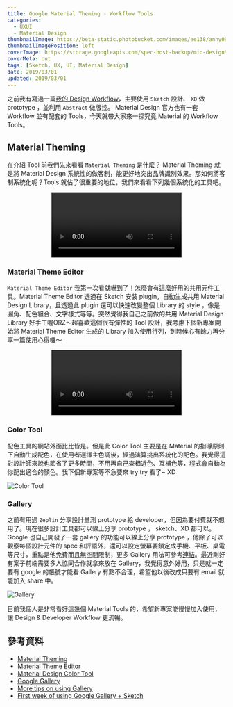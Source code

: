 ```yaml
---
title: Google Material Theming - Workflow Tools
categories:
  - UXUI
  - Material Design
thumbnailImage: https://beta-static.photobucket.com/images/ae138/anny09117011/0/21bddd8b-c51b-4c3a-8101-d7c5a1859060-original.png?width=1920&height=1080&fit=bounds
thumbnailImagePosition: left
coverImage: https://storage.googleapis.com/spec-host-backup/mio-design%2Fassets%2F1Hfurrx3NHOuac_WreNWxG-2qdKjliIx_%2Fintro-illo-metaphor.png
coverMeta: out
tags: [Sketch, UX, UI, Material Design]
date: 2019/03/01
updated: 2019/03/01
---
```


之前我有寫過一篇[我的 Design Workflow](/2018/09/13/UXUI/UX-UI-Workflow-Tool-in-2018/)，主要使用 `Sketch` 設計、 `XD` 做 prototype ，並利用 `Abstract` 做版控。 Material Design 官方也有一套 Workflow 並有配套的 Tools，今天就帶大家來一探究竟 Material 的 Workflow Tools。

<!--more-->

## Material Theming

在介紹 Tool 前我們先來看看 `Material Theming` 是什麼？ Material Theming 就是將 Material Design 系統性的做客制，能更好地突出品牌識別效果。那如何將客制系統化呢？Tools 就佔了很重要的地位，我們來看看下列幾個系統化的工具吧。

<video src="https://storage.googleapis.com/spec-host-backup/mio-design%2Fassets%2F1b7zteqiB7LCxy1R_NQwQZZ3_c8JqLE7T%2Ftheming-overview-applyingtheming.mp4" autoplay loop style="max-width: 100%; display: block; margin-left: auto; margin-right: auto;">your browser does not support the video tag</video>

### Material Theme Editor

`Material Theme Editor` 我第一次看就嚇到了！怎麼會有這麼好用的共用元件工具。Material Theme Editor 透過在 Sketch 安裝 plugin，自動生成共用 Material Design Library，且透過此 plugin 還可以快速改變整個 Library 的 style ，像是圓角、配色組合、文字樣式等等。突然覺得我自己之前做的共用 Material Design Library 好手工喔ORZ～超喜歡這個很有彈性的 Tool 設計，我考慮下個新專案開始將 Material Theme Editor 生成的 Library 加入使用行列，到時候心有餘力再分享一篇使用心得囉～

<video src="https://storage.googleapis.com/spec-host-backup/mio-tools%2Fassets%2F1U9gJolER8kqyFS1QzU7qhCRa7KRgebPb%2Ftheme-editor-sitecrop-hero-final.mp4" autoplay loop style="max-width: 100%; display: block; margin-left: auto; margin-right: auto;">your browser does not support the video tag</video>

### Color Tool

配色工具的網站外面比比皆是。但是此 Color Tool 主要是在 Material 的指導原則下自動生成配色，在使用者選擇主色調後，經過演算挑出系統化的配色。我覺得這對設計師來說也節省了更多時間，不用再自己查相近色、互補色等，程式會自動為你配出適合的顏色。我下個新專案等不急要來 try try 看了~ XD

![Color Tool](https://beta-static.photobucket.com/images/ae138/anny09117011/0/d221bb30-b37c-47ff-a365-36f08935f061-original.png?width=1920&height=1080&fit=bounds "Color Tool")

### Gallery

之前有用過 `Zeplin` 分享設計量測 prototype 給 developer，但因為要付費就不想用了。現在很多設計工具都可以線上分享 prototype ， sketch、XD 都可以。Google 也自己開發了一套 gallery 的功能可以線上分享 prototype ，他除了可以觀察每個設計元件的 spec 和評語外，還可以設定螢幕要鎖定成手機、平板、桌電等尺寸，重點是他免費而且無空間限制，更多 Gallery 用法可參考[連結](https://material.io/tools/gallery/about.html#more-tips-on-using-gallery)。最近剛好有案子前端需要多人協同合作就拿來放在 Gallery，我覺得意外好用，只是就一定要有 google 的帳號才能看 Gallery 有點不合理，希望他以後改成只要有 email 就能加入 share 中。

![Gallery](https://cdn-images-1.medium.com/max/1200/1*IsLM8aDdA9MZCD7T_x8FjA.gif "Gallery")


目前我個人是非常看好這幾個 Material Tools 的，希望新專案能慢慢加入使用，讓 Design & Developer Workflow 更流暢。


## 參考資料

* [Material Theming](https://material.io/design/material-theming/#)
* [Material Theme Editor](https://material.io/tools/theme-editor/)
* [Material Design Color Tool](https://material.io/tools/color/#!/?view.left=0&view.right=0&primary.color=6002ee)
* [Google Gallery](https://gallery.io)
* [More tips on using Gallery](https://material.io/tools/gallery/about.html#more-tips-on-using-gallery)
* [First week of using Google Gallery + Sketch](https://medium.com/sketch-app-sources/first-week-of-using-google-gallery-sketch-c97dd94c8676)